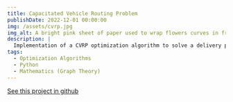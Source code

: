 ```yaml
---
title: Capacitated Vehicle Routing Problem
publishDate: 2022-12-01 00:00:00
img: /assets/cvrp.jpg
img_alt: A bright pink sheet of paper used to wrap flowers curves in front of rich blue background
description: |  
  Implementation of a CVRP optimization algorithm to solve a delivery problem
tags:
  - Optimization Algorithms
  - Python
  - Mathematics (Graph Theory)
---
```

<a href="https://github.com/Thorwig/CVRP-with-Genetic-Algorithm/blob/main/CVRP.ipynb">See this project in github</a>
<!-- DONT FORGET TO USE FORMATTING THIS IS MARKDOWN ## Level-two heading -->